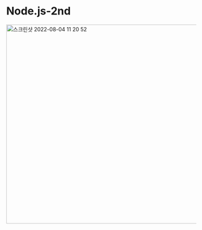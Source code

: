 # Node.js-2nd

<img width="529" alt="스크린샷 2022-08-04 11 20 52" src="https://user-images.githubusercontent.com/92393851/182811983-51f2b622-ff03-490e-ab29-f7e86b8e3ce7.png">
